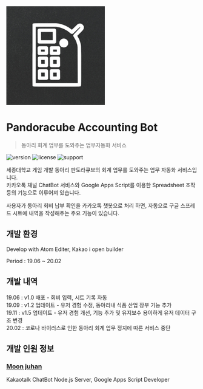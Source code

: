 <img src="./PAB_Logo.png" width="260">

# Pandoracube Accounting Bot

> 동아리 회계 업무를 도와주는 업무자동화 서비스

![version] ![license] ![support]

세종대학교 게임 개발 동아리 판도라큐브의 회계 업무를 도와주는 업무 자동화 서비스입니다.   
카카오톡 채널 ChatBot 서비스와 Google Apps Script를 이용한 Spreadsheet 조작 등의 기능으로 이루어져 있습니다.  
  
사용자가 동아리 회비 납부 확인을 카카오톡 챗봇으로 처리 하면, 자동으로 구글 스프레드 시트에 내역을 작성해주는 주요 기능이 있습니다.

## 개발 환경

Develop with Atom Editer, Kakao i open builder

Period : 19.06 ~ 20.02

## 개발 내역

19.06 : v1.0 배포 - 회비 입력, 시트 기록 자동  
19.09 : v1.2 업데이트 - 유저 경험 수정, 동아리내 식품 산업 장부 기능 추가   
19.11 : v1.5 업데이트 - 유저 경험 개선, 기능 추가 및 유지보수 용이하게 유저 데이터 구조 변경  
20.02 : 코로나 바이러스로 인한 동아리 회계 업무 정지에 따른 서비스 중단

## 개발 인원 정보

### [Moon juhan](https://github.com/MoonJuhan)

Kakaotalk ChatBot Node.js Server, Google Apps Script Developer

[version]: https://img.shields.io/badge/version-v1.5-green
[license]:https://img.shields.io/badge/license-MIT-blue.svg
[support]: https://img.shields.io/badge/support-End-black
